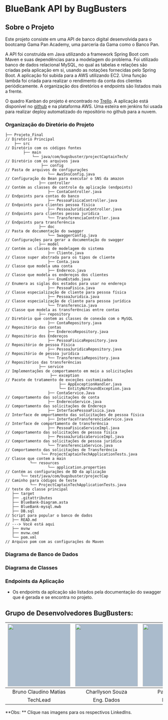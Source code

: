 # BlueBank  API by BugBusters

## Sobre o Projeto

Este projeto consiste em uma API de banco digital desenvolvida para o bootcamp Gama Pan Academy, uma parceria da Gama como o Banco Pan.

A API foi construída em Java utilizando a framework Spring Boot com Maven e suas dependências para a modelagem do problema. Foi utilizado banco de dados relacional MySQL, no qual as tabelas e  relações são criadas pela aplicação em si, usando as notações fornecidas pelo Spring Boot. A aplicação foi subida para a AWS utilizando EC2. Uma função lambda foi criada para realizar o rendimento da conta dos clientes periódicamente. A organização dos diretórios e endpoints são listados mais a frente.

O quadro Kanban do projeto é encontrado no [Trello](https://trello.com/invite/b/Xe8WKBZ4/82ca1738ea2e196b0192582c6951c74d/quadro-kanban-bugbusters). A aplicação está disponível no [github](https://github.com/TML45/Projeto_Final) e na plataforma AWS. Uma esteira em jenkins foi usada para realizar deploy automatizado do repositório no github para a nuvem.

### Organização do Diretório do Projeto

```
├── Projeto_Final                                                        // Diretório Principal
    ├── src                                                              // Diretório com os códigos fontes
        ├── main
        	└── java/com/bugsbuster/projectCaptainTech/                  // Diretório com os arquivos java
        	    ├── config                                               // Pasta de arquivos de configurações
​				    └── AwsSnsConfig.java                                // Configuração do Bean para executar o SNS da amazon
​			    ├── controller                                           // Contém as classes de controle da aplicação (endpoints)
​        		    ├── ContaController.java                             // Endpoints para contas do banco
​				    ├── PessoaFisicaController.java                      // Endpoints para clientes pessoa física
​                   ├── PessoaJuridicaController.java                    // Endpoints para clientes pessoa jurídica
​                   └── TransferenciaController.java                     // Endpoints para transferência
​        	    ├── doc                                                  // Pasta de documentação do swagger
​			        └── SwaggerConfig.java                               // Configurações para gerar a documentação do swagger
​			    ├── model                                                // Contém as classes de modelagem do sistema
​        		    ├── Cliente.java                                     // Classe super abstrada para os tipos de cliente
​                   ├── Conta.java                                       // Classe que modela uma conta
​                   ├── Endereco.java                                    // Classe que modela os endereços dos clientes
​                   ├── EnumEstado.java                                  // Enumera as siglas dos estados para usar no endereço
​                   ├── PessoaFisica.java                                // Classe especialização de cliente para pessoa física
​                   ├── PessoaJuridica.java                              // Classe especialização de cliente para pessoa jurídica
​                   └── Transferencia.java                               // Classe que modela as transferências entre contas
​        	    ├── repository                                           // Diretório que contem as classes de conexão com o MySQL
​        		    ├── ContaRepository.java                             // Repositório das contas
​                   ├── EnderecoRepository.java                          // Repositório dos Endereços
​                   ├── PessoaFisicaRepository.java                      // Repositório de pessoa Física
​                   ├── PessoaJuridicaRepository.java                    // Repositório de pessoa jurídica
​                   └── TransferenciaRepository.java                     // Repositórios das transferências
​        		├── service                                              // Implementações de comportamento em meio a solicitações
                    ├── exception                                        // Pacote de tratamento de exceções customizados
                        ├── AppExceptionHandler.java
                        └── EntityNotFoundException.java
​        		    ├── ContaService.Java                                // Comportamento das solicitações de conta
​				    ├── EnderecoService.java                             // Comportamento das solicitações de Endereço
​				    ├── InterfacePessoaFisica.java                       // Interface de omportamento das solicitações de pessoa física
​                   ├── InterfaceTransferenciaService.java               // Interface de comportamento de transferência
​                   ├── PessoaFisicaServiceImpl.java                     // Comportamento das solicitações de pessoa física
​                   ├── PessoaJuridicaServiceImpl.java                   // Comportamento das solicitações de pessoa jurídica
​                   └── TransferenciaService.java                        // Comportamento das solicitações de Transferência
                └── ProjectCaptainTechApplicationTests.java              // Classe que contem a main
​        	└── resources
​        			└── application.properties                           // Contém as configurações de BD da aplicação
​       └── test/java/com/bugsbuster/projectCap                          // Caminho para códigos de teste
​        	└── ProjectCaptainTechApplicationTests.java         	     // teste do classe principal
​   ├── target
​   ├── .gitattributes
​   ├── BlueBank-Diagram.asta
​   ├── BlueBank-mysql.mwb
​   ├── DB.sql                                                           // Script para popular o banco de dados
​	├── READ.md                                                          // ---> Você está aqui
​   ├── mvnw
​   ├── mvnw.cmd
​   └── pom.xml                                                          // Arquivo pom com as configurações do Maven

 ```

### Diagrama de Banco de Dados

### Diagrama de Classes

### Endpoints da Aplicação

* Os endpoints da aplicação são listados pela documentação do swagger que é gerada e se encontra no projeto.

## **Grupo de Desenvolvedores BugBusters:**

| <a href="https://www.linkedin.com/in/brunoclaudino/" target="blank"><img style="background-color: #abc" align="center" src="https://media-exp1.licdn.com/dms/image/C4D03AQHkHiqXw0XaTQ/profile-displayphoto-shrink_800_800/0/1572375836252?e=1640217600&v=beta&t=qFbgqvzb7j4XWUMK7njC4cHtLvWifbdDXOgAPE-x1EA" height="200" width="200" /></a> | <a href="https://www.linkedin.com/in/charllyson-souza-248576108/" target="blank"><img style="background-color: #abc" align="center" src="https://media-exp1.licdn.com/dms/image/C4E03AQH9Nv9sPVRdag/profile-displayphoto-shrink_200_200/0/1637415485830?e=1643241600&v=beta&t=HFJ6rtiQsLOn8Tsi16HDkBlr6dS4iQz0evx6X_9Sf6o" height="200" width="200" /></a> | <a href="https://www.linkedin.com/in/paulo-queiroz-7048b1a0" target="blank"><img style="background-color: #abc" align="center" src="https://ca.slack-edge.com/T02FTTBGALF-U02GFCYJPBN-9868142ab62f-512" height="200" width="200" /></a> | <a href="https://www.linkedin.com/in/paulo-queiroz-7048b1a0" target="blank"><img style="background-color: #abc" align="center" src="https://media-exp1.licdn.com/dms/image/C4D03AQFEoP9EyJQb8A/profile-displayphoto-shrink_800_800/0/1629280866731?e=1643241600&v=beta&t=YqOTfjreEJd2fyAtW2OExNGcd7H3f2iO58sKjyBvKcA" height="200" width="200" /></a> | <a href="https://www.linkedin.com/in/tassio-linhares-6b3b07226/"><img style="background-color: #abc" align="center" src="https://ca.slack-edge.com/T02FTTBGALF-U02GGE4376Y-9e8d00e36951-512" height="200" width="200" /></a> |
| :----------------------------------------------------------: | :----------------------------------------------------------: | :----------------------------------------------------------: | :----------------------------------------------------------: | :----------------------------------------------------------: |
|                    Bruno Claudino Matias                     |                       Charllyson Souza                       |                        Paulo Queiroz                         |                        Jader Greiner                         |                       Tassio Linhares                        |
|TechLead                                                              |  Eng. Dados                                                            |                                                     Developer         |           Developer                                                   |           Eng. Cloud                                                   |

**Obs: ** Clique nas imagens para os respectivos LinkedIns.


